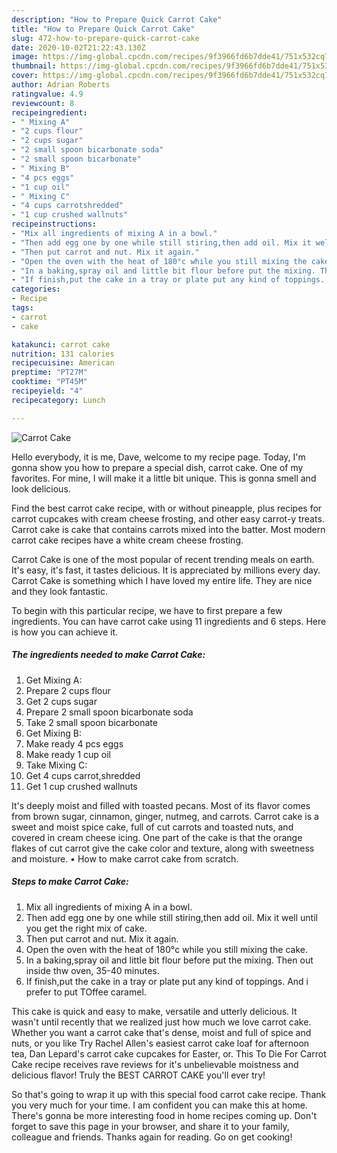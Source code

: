 ```yaml
---
description: "How to Prepare Quick Carrot Cake"
title: "How to Prepare Quick Carrot Cake"
slug: 472-how-to-prepare-quick-carrot-cake
date: 2020-10-02T21:22:43.130Z
image: https://img-global.cpcdn.com/recipes/9f3966fd6b7dde41/751x532cq70/carrot-cake-recipe-main-photo.jpg
thumbnail: https://img-global.cpcdn.com/recipes/9f3966fd6b7dde41/751x532cq70/carrot-cake-recipe-main-photo.jpg
cover: https://img-global.cpcdn.com/recipes/9f3966fd6b7dde41/751x532cq70/carrot-cake-recipe-main-photo.jpg
author: Adrian Roberts
ratingvalue: 4.9
reviewcount: 8
recipeingredient:
- " Mixing A"
- "2 cups flour"
- "2 cups sugar"
- "2 small spoon bicarbonate soda"
- "2 small spoon bicarbonate"
- " Mixing B"
- "4 pcs eggs"
- "1 cup oil"
- " Mixing C"
- "4 cups carrotshredded"
- "1 cup crushed wallnuts"
recipeinstructions:
- "Mix all ingredients of mixing A in a bowl."
- "Then add egg one by one while still stiring,then add oil. Mix it well until you get the right mix of cake."
- "Then put carrot and nut. Mix it again."
- "Open the oven with the heat of 180°c while you still mixing the cake."
- "In a baking,spray oil and little bit flour before put the mixing. Then out inside thw oven, 35-40 minutes."
- "If finish,put the cake in a tray or plate put any kind of toppings. And i prefer to put TOffee caramel."
categories:
- Recipe
tags:
- carrot
- cake

katakunci: carrot cake 
nutrition: 131 calories
recipecuisine: American
preptime: "PT27M"
cooktime: "PT45M"
recipeyield: "4"
recipecategory: Lunch

---
```



![Carrot Cake](https://img-global.cpcdn.com/recipes/9f3966fd6b7dde41/751x532cq70/carrot-cake-recipe-main-photo.jpg)

Hello everybody, it is me, Dave, welcome to my recipe page. Today, I'm gonna show you how to prepare a special dish, carrot cake. One of my favorites. For mine, I will make it a little bit unique. This is gonna smell and look delicious.

Find the best carrot cake recipe, with or without pineapple, plus recipes for carrot cupcakes with cream cheese frosting, and other easy carrot-y treats. Carrot cake is cake that contains carrots mixed into the batter. Most modern carrot cake recipes have a white cream cheese frosting.

Carrot Cake is one of the most popular of recent trending meals on earth. It's easy, it's fast, it tastes delicious. It is appreciated by millions every day. Carrot Cake is something which I have loved my entire life. They are nice and they look fantastic.


To begin with this particular recipe, we have to first prepare a few ingredients. You can have carrot cake using 11 ingredients and 6 steps. Here is how you can achieve it.

<!--inarticleads1-->

##### The ingredients needed to make Carrot Cake:

1. Get  Mixing A:
1. Prepare 2 cups flour
1. Get 2 cups sugar
1. Prepare 2 small spoon bicarbonate soda
1. Take 2 small spoon bicarbonate
1. Get  Mixing B:
1. Make ready 4 pcs eggs
1. Make ready 1 cup oil
1. Take  Mixing C:
1. Get 4 cups carrot,shredded
1. Get 1 cup crushed wallnuts


It&#39;s deeply moist and filled with toasted pecans. Most of its flavor comes from brown sugar, cinnamon, ginger, nutmeg, and carrots. Carrot cake is a sweet and moist spice cake, full of cut carrots and toasted nuts, and covered in cream cheese icing. One part of the cake is that the orange flakes of cut carrot give the cake color and texture, along with sweetness and moisture. • How to make carrot cake from scratch. 

<!--inarticleads2-->

##### Steps to make Carrot Cake:

1. Mix all ingredients of mixing A in a bowl.
1. Then add egg one by one while still stiring,then add oil. Mix it well until you get the right mix of cake.
1. Then put carrot and nut. Mix it again.
1. Open the oven with the heat of 180°c while you still mixing the cake.
1. In a baking,spray oil and little bit flour before put the mixing. Then out inside thw oven, 35-40 minutes.
1. If finish,put the cake in a tray or plate put any kind of toppings. And i prefer to put TOffee caramel.


This cake is quick and easy to make, versatile and utterly delicious. It wasn&#39;t until recently that we realized just how much we love carrot cake. Whether you want a carrot cake that&#39;s dense, moist and full of spice and nuts, or you like Try Rachel Allen&#39;s easiest carrot cake loaf for afternoon tea, Dan Lepard&#39;s carrot cake cupcakes for Easter, or. This To Die For Carrot Cake recipe receives rave reviews for it&#39;s unbelievable moistness and delicious flavor! Truly the BEST CARROT CAKE you&#39;ll ever try! 

So that's going to wrap it up with this special food carrot cake recipe. Thank you very much for your time. I am confident you can make this at home. There's gonna be more interesting food in home recipes coming up. Don't forget to save this page in your browser, and share it to your family, colleague and friends. Thanks again for reading. Go on get cooking!
